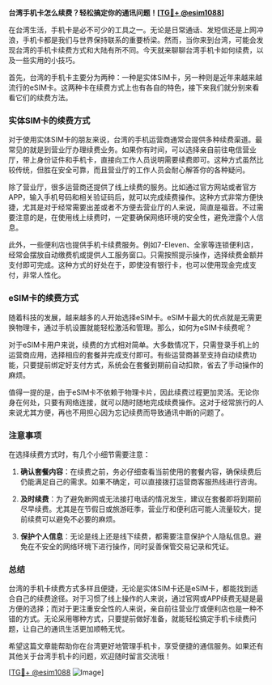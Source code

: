 **台湾手机卡怎么续费？轻松搞定你的通讯问题！[[TG💪+ @esim1088](https://t.me/s/esim1088)]**

在台湾生活，手机卡是必不可少的工具之一。无论是日常通话、发短信还是上网冲浪，手机卡都是我们与世界保持联系的重要桥梁。然而，当你来到台湾，可能会发现台湾的手机卡续费方式和大陆有所不同。今天就来聊聊台湾手机卡如何续费，以及一些实用的小技巧。

首先，台湾的手机卡主要分为两种：一种是实体SIM卡，另一种则是近年来越来越流行的eSIM卡。这两种卡在续费方式上也有各自的特色，接下来我们就分别来看看它们的续费方法。

### 实体SIM卡的续费方式

对于使用实体SIM卡的朋友来说，台湾的手机运营商通常会提供多种续费渠道。最常见的就是到营业厅办理续费业务。如果你有时间，可以选择亲自前往电信营业厅，带上身份证件和手机卡，直接向工作人员说明需要续费即可。这种方式虽然比较传统，但胜在安全可靠，而且营业厅的工作人员会耐心解答你的各种疑问。

除了营业厅，很多运营商还提供了线上续费的服务。比如通过官方网站或者官方APP，输入手机号码和相关验证码后，就可以完成续费操作。这种方式非常方便快捷，尤其是对于经常需要出差或者不方便去营业厅的人来说，简直是福音。不过需要注意的是，在使用线上续费时，一定要确保网络环境的安全性，避免泄露个人信息。

此外，一些便利店也提供手机卡续费服务。例如7-Eleven、全家等连锁便利店，经常会摆放自动缴费机或提供人工服务窗口。只需按照提示操作，选择续费金额并支付即可完成。这种方式的好处在于，即使没有银行卡，也可以使用现金完成支付，非常人性化。

### eSIM卡的续费方式

随着科技的发展，越来越多的人开始选择eSIM卡。eSIM卡最大的优点就是无需更换物理卡，通过手机设置就能轻松激活和管理。那么，如何为eSIM卡续费呢？

对于eSIM卡用户来说，续费的方式相对简单。大多数情况下，只需登录手机上的运营商应用，选择相应的套餐并完成支付即可。有些运营商甚至支持自动续费功能，只要提前绑定好支付方式，系统会在套餐到期前自动扣款，省去了手动操作的麻烦。

值得一提的是，由于eSIM卡不依赖于物理卡片，因此续费过程更加灵活。无论你身在何处，只要有网络连接，就可以随时随地完成续费操作。这对于经常旅行的人来说尤其方便，再也不用担心因为忘记续费而导致通讯中断的问题了。

### 注意事项

在选择续费方式时，有几个小细节需要注意：

1. **确认套餐内容**：在续费之前，务必仔细查看当前使用的套餐内容，确保续费后仍能满足自己的需求。如果不确定，可以直接拨打运营商客服热线进行咨询。
   
2. **及时续费**：为了避免断网或无法接打电话的情况发生，建议在套餐即将到期前尽早续费。尤其是在节假日或旅游旺季，营业厅和便利店可能人流量较大，提前续费可以避免不必要的麻烦。

3. **保护个人信息**：无论是线上还是线下续费，都需要注意保护个人隐私信息。避免在不安全的网络环境下进行操作，同时妥善保管交易记录和凭证。

### 总结

台湾的手机卡续费方式多样且便捷，无论是实体SIM卡还是eSIM卡，都能找到适合自己的续费途径。对于习惯了线上操作的人来说，通过官网或APP续费无疑是最方便的选择；而对于更注重安全性的人来说，亲自前往营业厅或便利店也是一种不错的方式。无论采用哪种方式，只要提前做好准备，就能轻松搞定手机卡续费问题，让自己的通讯生活更加顺畅无忧。

希望这篇文章能帮助你在台湾更好地管理手机卡，享受便捷的通信服务。如果还有其他关于台湾手机卡的问题，欢迎随时留言交流哦！

[[TG💪+ @esim1088](https://t.me/s/esim1088) ![Image](https://i.postimg.cc/4NQfJmqS/Snipaste-2025-05-13-00-14-12.png)]